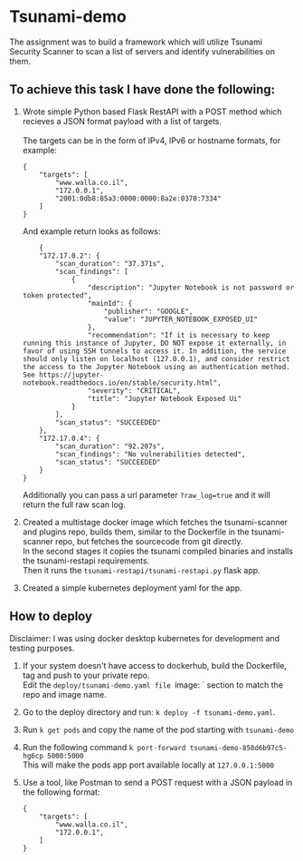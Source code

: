 # Tsunami-demo

The assignment was to build a framework which will utilize Tsunami Security Scanner to scan a list of servers and identify vulnerabilities on them.

## To achieve this task I have done the following: 


1. Wrote simple Python based Flask RestAPI with a POST method which recieves a JSON format payload with a list of targets.<br><br>
The targets can be in the form of IPv4, IPv6 or hostname formats, for example:

    ```
    {
        "targets": [
            "www.walla.co.il",
            "172.0.0.1",
            "2001:0db8:85a3:0000:0000:8a2e:0370:7334"
        ]
    }
    ```
    And example return looks as follows:
    ```
        {
        "172.17.0.2": {
            "scan_duration": "37.371s",
            "scan_findings": [
                {
                    "description": "Jupyter Notebook is not password or token protected",
                    "mainId": {
                        "publisher": "GOOGLE",
                        "value": "JUPYTER_NOTEBOOK_EXPOSED_UI"
                    },
                    "recommendation": "If it is necessary to keep running this instance of Jupyter, DO NOT expose it externally, in favor of using SSH tunnels to access it. In addition, the service should only listen on localhost (127.0.0.1), and consider restrict the access to the Jupyter Notebook using an authentication method. See https://jupyter-notebook.readthedocs.io/en/stable/security.html",
                    "severity": "CRITICAL",
                    "title": "Jupyter Notebook Exposed Ui"
                }
            ],
            "scan_status": "SUCCEEDED"
        },
        "172.17.0.4": {
            "scan_duration": "92.207s",
            "scan_findings": "No vulnerabilities detected",
            "scan_status": "SUCCEEDED"
        }
    }
    ```
    Additionally you can pass a url parameter `?raw_log=true` and it will return the full raw scan log.

2. Created a multistage docker image which fetches the tsunami-scanner and plugins repo, builds them, similar to the Dockerfile in the tsunami-scanner repo, but fetches the sourcecode from git directly. <br>
In the second stages it copies the tsunami compiled binaries and installs the tsunami-restapi requirements. <br>
Then it runs the `tsunami-restapi/tsunami-restapi.py` flask app.

3. Created a simple kubernetes deployment yaml for the app.

## How to deploy

Disclaimer: I was using docker desktop kubernetes for development and testing purposes.

1. If your system doesn't have access to dockerhub, build the Dockerfile, tag and push to your private repo. <br>
    Edit the `deploy/tsunami-demo.yaml file `image: ` section to match the repo and image name.

2. Go to the deploy directory and run: `k deploy -f tsunami-demo.yaml`.

3. Run `k get pods` and copy the name of the pod starting with `tsunami-demo`

4. Run the following command `k port-forward tsunami-demo-858d6b97c5-hg6cp 5000:5000` <br> This will make the pods app port available locally at `127.0.0.1:5000`

5. Use a tool, like Postman to send a POST request with a JSON payload in the following format:

    ```
    {
        "targets": [
            "www.walla.co.il",
            "172.0.0.1",
        ]
    }
    ```



